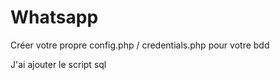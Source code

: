 # Whatsapp

Créer votre propre config.php / credentials.php pour votre bdd

J'ai ajouter le script sql 
